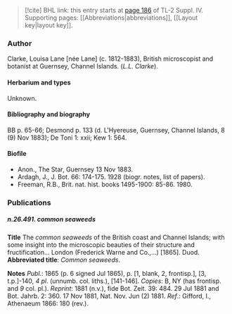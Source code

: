 > [!cite] BHL link: this entry starts at [page 186](https://www.biodiversitylibrary.org/item/103860#page/196/mode/1up) of TL-2 Suppl. IV.
> Supporting pages: [[Abbreviations|abbreviations]], [[Layout key|layout key]].

### Author

Clarke, Louisa Lane \[née Lane\] (c. 1812-1883), British microscopist and botanist at Guernsey, Channel Islands. (*L.L. Clarke*).

#### Herbarium and types

Unknown.

#### Bibliography and biography

BB p. 65-66; Desmond p. 133 (d. L'Hyereuse, Guernsey, Channel Islands, 8 (9) Nov 1883); De Toni 1: xxii; Kew 1: 564.

#### Biofile

- Anon., The Star, Guernsey 13 Nov 1883.
- Ardagh, J., J. Bot. 66: 174-175. 1928 (biogr. notes, list of papers).
- Freeman, R.B., Brit. nat. hist. books 1495-1900: 85-86. 1980.

### Publications

##### n.26.491. common seaweeds

**Title**
The *common seaweeds* of the British coast and Channel Islands; with some insight into the microscopic beauties of their structure and fructification... London (Frederick Warne and Co.,...) \[1865\]. Duod.
**Abbreviated title**: *Common seaweeds*.

**Notes**
*Publ*.: 1865 (p. 6 signed Jul 1865), p. \[1, blank, 2, frontisp.\], \[3, t.p.\]-140, *4 pl*. (unnumb. col. liths.), \[141-146\]. *Copies*: B, NY (has frontisp. and *9* col. pl.).
*Reprint*: 1881 (n.v.), fide Bot. Zeit. 39: 484. 29 Jul 1881 and Bot. Jahrb. 2: 360. 17 Nov 1881, Nat. Nov. Jun (2) 1881.
*Ref*.: Gifford, I., Athenaeum 1866: 180 (rev.).

